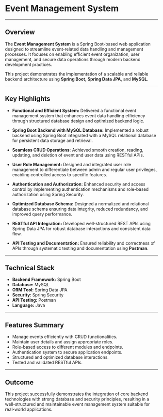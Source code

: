 # Event Management System

---

## Overview

The **Event Management System** is a Spring Boot-based web application designed to streamline event-related data handling and management processes. It focuses on enabling efficient event organization, user management, and secure data operations through modern backend development practices.

This project demonstrates the implementation of a scalable and reliable backend architecture using **Spring Boot**, **Spring Data JPA**, and **MySQL**.

---

## Key Highlights

* **Functional and Efficient System:** Delivered a functional event management system that enhances event data handling efficiency through structured database design and optimized backend logic.

* **Spring Boot Backend with MySQL Database:** Implemented a robust backend using Spring Boot integrated with a MySQL relational database for persistent data storage and retrieval.

* **Seamless CRUD Operations:** Achieved smooth creation, reading, updating, and deletion of event and user data using RESTful APIs.

* **User Role Management:** Designed and integrated user role management to differentiate between admin and regular user privileges, enabling controlled access to specific features.

* **Authentication and Authorization:** Enhanced security and access control by implementing authentication mechanisms and role-based authorization using Spring Security.

* **Optimized Database Schema:** Designed a normalized and relational database schema ensuring data integrity, reduced redundancy, and improved query performance.

* **RESTful API Integration:** Developed well-structured REST APIs using Spring Data JPA for robust database interactions and consistent data flow.

* **API Testing and Documentation:** Ensured reliability and correctness of APIs through systematic testing and documentation using **Postman**.

---

## Technical Stack

* **Backend Framework:** Spring Boot
* **Database:** MySQL
* **ORM Tool:** Spring Data JPA
* **Security:** Spring Security
* **API Testing:** Postman
* **Language:** Java

---

## Features Summary

* Manage events efficiently with CRUD functionalities.
* Maintain user details and assign appropriate roles.
* Role-based access to different modules and endpoints.
* Authentication system to secure application endpoints.
* Structured and optimized database interactions.
* Tested and validated RESTful APIs.

---

## Outcome

This project successfully demonstrates the integration of core backend technologies with strong database and security principles, resulting in a well-structured and maintainable event management system suitable for real-world applications.
